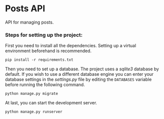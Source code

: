 # Posts API
API for managing posts.

### Steps for setting up the project:
First you need to install all the dependencies. Setting up a virtual 
environment beforehand is recommended.
```shell
pip install -r requirements.txt
```

Then you need to set up a database. The project uses a *sqlite3* database 
by default. If you wish to use a different database engine you can enter 
your database settings in the *settings.py* file by editing the `DATABASES` 
variable before running the following command.
```shell
python manage.py migrate
```

At last, you can start the development server.
```shell
python manage.py runserver 
```
